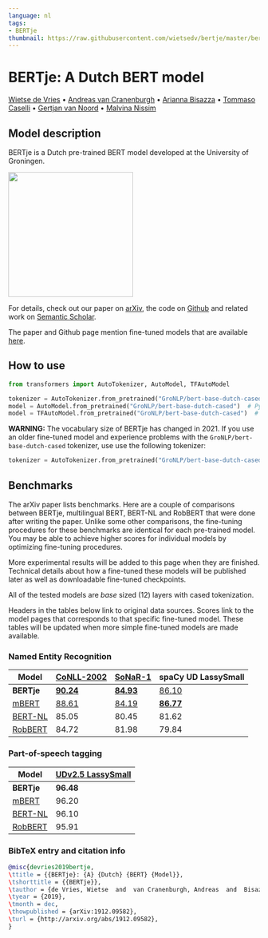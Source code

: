 ```yaml
---
language: nl
tags:
- BERTje
thumbnail: https://raw.githubusercontent.com/wietsedv/bertje/master/bertje.png
---
```


# BERTje: A Dutch BERT model
[Wietse de Vries](https://www.semanticscholar.org/author/Wietse-de-Vries/144611157) •
[Andreas van Cranenburgh](https://www.semanticscholar.org/author/Andreas-van-Cranenburgh/2791585) •
[Arianna Bisazza](https://www.semanticscholar.org/author/Arianna-Bisazza/3242253) •
[Tommaso Caselli](https://www.semanticscholar.org/author/Tommaso-Caselli/1864635) •
[Gertjan van Noord](https://www.semanticscholar.org/author/Gertjan-van-Noord/143715131) •
[Malvina Nissim](https://www.semanticscholar.org/author/M.-Nissim/2742475)

## Model description

BERTje is a Dutch pre-trained BERT model developed at the University of Groningen.

<img src="https://raw.githubusercontent.com/wietsedv/bertje/master/bertje.png" height="250">

For details, check out our paper on [arXiv](https://arxiv.org/abs/1912.09582), the code on [Github](https://github.com/wietsedv/bertje) and related work on [Semantic Scholar](https://www.semanticscholar.org/paper/BERTje%3A-A-Dutch-BERT-Model-Vries-Cranenburgh/a4d5e425cac0bf84c86c0c9f720b6339d6288ffa).

The paper and Github page mention fine-tuned models that are available [here](https://huggingface.co/wietsedv).

## How to use

```python
from transformers import AutoTokenizer, AutoModel, TFAutoModel

tokenizer = AutoTokenizer.from_pretrained("GroNLP/bert-base-dutch-cased")
model = AutoModel.from_pretrained("GroNLP/bert-base-dutch-cased")  # PyTorch
model = TFAutoModel.from_pretrained("GroNLP/bert-base-dutch-cased")  # Tensorflow
```

**WARNING:** The vocabulary size of BERTje has changed in 2021. If you use an older fine-tuned model and experience problems with the `GroNLP/bert-base-dutch-cased` tokenizer, use use the following tokenizer:

```python
tokenizer = AutoTokenizer.from_pretrained("GroNLP/bert-base-dutch-cased", revision="v1")  # v1 is the old vocabulary
```

## Benchmarks

The arXiv paper lists benchmarks. Here are a couple of comparisons between BERTje, multilingual BERT, BERT-NL and RobBERT that were done after writing the paper. Unlike some other comparisons, the fine-tuning procedures for these benchmarks are identical for each pre-trained model. You may be able to achieve higher scores for individual models by optimizing fine-tuning procedures.

More experimental results will be added to this page when they are finished. Technical details about how a fine-tuned these models will be published later as well as downloadable fine-tuned checkpoints.

All of the tested models are *base* sized (12) layers with cased tokenization.

Headers in the tables below link to original data sources. Scores link to the model pages that corresponds to that specific fine-tuned model. These tables will be updated when more simple fine-tuned models are made available.


### Named Entity Recognition


| Model                                                                        | [CoNLL-2002](https://www.clips.uantwerpen.be/conll2002/ner/)                                  | [SoNaR-1](https://ivdnt.org/downloads/taalmaterialen/tstc-sonar-corpus)                   | spaCy UD LassySmall                                                                             |
| ---------------------------------------------------------------------------- | --------------------------------------------------------------------------------------------- | ----------------------------------------------------------------------------------------- | ----------------------------------------------------------------------------------------------- |
| **BERTje**                                                                   | [**90.24**](https://huggingface.co/wietsedv/bert-base-dutch-cased-finetuned-conll2002-ner)    | [**84.93**](https://huggingface.co/wietsedv/bert-base-dutch-cased-finetuned-sonar-ner)    | [86.10](https://huggingface.co/wietsedv/bert-base-dutch-cased-finetuned-udlassy-ner)            |
| [mBERT](https://github.com/google-research/bert/blob/master/multilingual.md) | [88.61](https://huggingface.co/wietsedv/bert-base-multilingual-cased-finetuned-conll2002-ner) | [84.19](https://huggingface.co/wietsedv/bert-base-multilingual-cased-finetuned-sonar-ner) | [**86.77**](https://huggingface.co/wietsedv/bert-base-multilingual-cased-finetuned-udlassy-ner) |
| [BERT-NL](http://textdata.nl)                                                | 85.05                                                                                         | 80.45                                                                                     | 81.62                                                                                           |
| [RobBERT](https://github.com/iPieter/RobBERT)                                | 84.72                                                                                         | 81.98                                                                                     | 79.84                                                                                           |

### Part-of-speech tagging

| Model                                                                        | [UDv2.5 LassySmall](https://universaldependencies.org/treebanks/nl_lassysmall/index.html) |
| ---------------------------------------------------------------------------- | ----------------------------------------------------------------------------------------- |
| **BERTje**                                                                   | **96.48**                                                                                 |
| [mBERT](https://github.com/google-research/bert/blob/master/multilingual.md) | 96.20                                                                                     |
| [BERT-NL](http://textdata.nl)                                                | 96.10                                                                                     |
| [RobBERT](https://github.com/iPieter/RobBERT)                                | 95.91                                                                                     |



### BibTeX entry and citation info

```bibtex
@misc{devries2019bertje,
\ttitle = {{BERTje}: {A} {Dutch} {BERT} {Model}},
\tshorttitle = {{BERTje}},
\tauthor = {de Vries, Wietse  and  van Cranenburgh, Andreas  and  Bisazza, Arianna  and  Caselli, Tommaso  and  Noord, Gertjan van  and  Nissim, Malvina},
\tyear = {2019},
\tmonth = dec,
\thowpublished = {arXiv:1912.09582},
\turl = {http://arxiv.org/abs/1912.09582},
}
```
